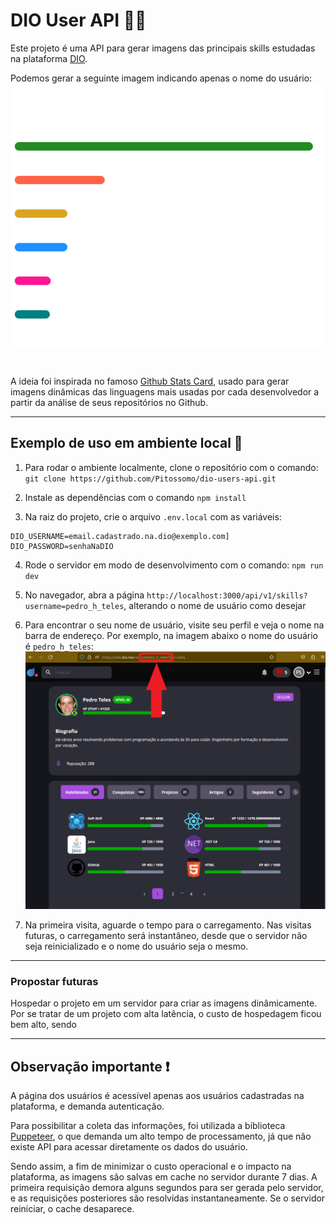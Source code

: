 # DIO User API 🐱‍🐉

Este projeto é uma API para gerar imagens das principais skills estudadas na plataforma [DIO](https://web.dio.me).

Podemos gerar a seguinte imagem indicando apenas o nome do usuário:  
![Imagem com exemplo de Skills](/public/skills-example.svg)

<br />

A ideia foi inspirada no famoso [Github Stats Card](https://github.com/anuraghazra/github-readme-stats), usado para gerar imagens dinâmicas das linguagens mais usadas por cada desenvolvedor a partir da análise de seus repositórios no Github.

---

## Exemplo de uso em ambiente local 🏡

1. Para rodar o ambiente localmente, clone o repositório com o comando:
   `git clone https://github.com/Pitossomo/dio-users-api.git`

2. Instale as dependências com o comando `npm install`

3. Na raiz do projeto, crie o arquivo `.env.local` com as variáveis:

```
DIO_USERNAME=email.cadastrado.na.dio@exemplo.com]
DIO_PASSWORD=senhaNaDIO
```

4. Rode o servidor em modo de desenvolvimento com o comando:
   `npm run dev`

5. No navegador, abra a página `http://localhost:3000/api/v1/skills?username=pedro_h_teles`, alterando o nome de usuário como desejar

6. Para encontrar o seu nome de usuário, visite seu perfil e veja o nome na barra de endereço. Por exemplo, na imagem abaixo o nome do usuário é `pedro_h_teles`:
   ![Captura de tela do perfil](/public/skills-example2.png)

7. Na primeira visita, aguarde o tempo para o carregamento. Nas visitas futuras, o carregamento será instantâneo, desde que o servidor não seja reinicializado e o nome do usuário seja o mesmo.

---

### Propostar futuras

Hospedar o projeto em um servidor para criar as imagens dinâmicamente. Por se tratar de um projeto com alta latência, o custo de hospedagem ficou bem alto, sendo

---

## Observação importante ❗

A página dos usuários é acessível apenas aos usuários cadastradas na plataforma, e demanda autenticação.

Para possibilitar a coleta das informações, foi utilizada a biblioteca [Puppeteer](https://pptr.dev/), o que demanda um alto tempo de processamento, já que não existe API para acessar diretamente os dados do usuário.

Sendo assim, a fim de minimizar o custo operacional e o impacto na plataforma, as imagens são salvas em cache no servidor durante 7 dias. A primeira requisição demora alguns segundos para ser gerada pelo servidor, e as requisições posteriores são resolvidas instantaneamente. Se o servidor reiniciar, o cache desaparece.
